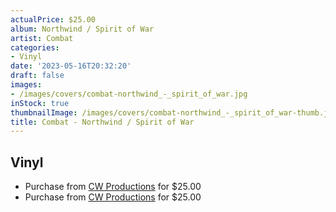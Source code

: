 ```yaml
---
actualPrice: $25.00
album: Northwind / Spirit of War
artist: Combat
categories:
- Vinyl
date: '2023-05-16T20:32:20'
draft: false
images:
- /images/covers/combat-northwind_-_spirit_of_war.jpg
inStock: true
thumbnailImage: /images/covers/combat-northwind_-_spirit_of_war-thumb.jpg
title: Combat - Northwind / Spirit of War
---
```


## Vinyl
* Purchase from [CW Productions](https://shop.cwproductions.net/products/combat-northwind-spirit-of-war-lp) for $25.00
* Purchase from [CW Productions](https://shop.cwproductions.net/products/combat-northwind-spirit-of-war-lp-1) for $25.00
